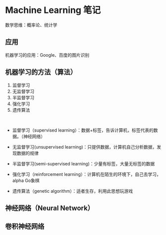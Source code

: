 # Machine Learning 笔记

数学思维：概率论、统计学

## 应用

机器学习的应用：Google、百度的图片识别

## 机器学习的方法（算法）

1. 监督学习
2. 无监督学习
3. 半监督学习
4. 强化学习
5. 遗传算法

<br/>


 - 监督学习（supervised learning）：数据+标签，告诉计算机，标签代表的数据。（神经网络）

 - 无监督学习(unsupervised learning)：只提供数据，计算机自己分析数据，发现数据的规律

 - 半监督学习(semi-supervised learning)：少量有标签，大量无标签的数据

 - 强化学习（reinforcement learning）：计算机在陌生的环境下，自己去学习，alpha Go象棋

 - 遗传算法（genetic algorithm）：适者生存，利用此思想玩游戏

## 神经网络（Neural Network）

## 卷积神经网络


